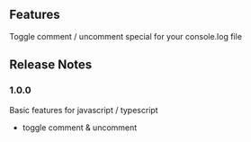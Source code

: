 ## Features

Toggle comment / uncomment special for your console.log file

## Release Notes

### 1.0.0

Basic features for javascript / typescript
- toggle comment & uncomment